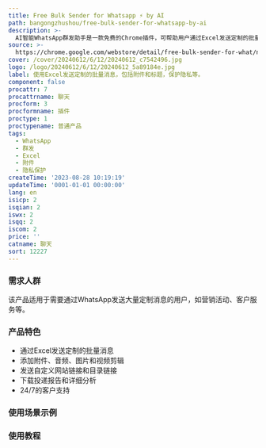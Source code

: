 ```yaml
---
title: Free Bulk Sender for Whatsapp ⚡️ by AI
path: bangongzhushou/free-bulk-sender-for-whatsapp-by-ai
description: >-
  AI智能WhatsApp群发助手是一款免费的Chrome插件，可帮助用户通过Excel发送定制的批量消息，包括附件和标题，保护隐私等。该插件还提供了丰富的文本格式选项、联系人验证、添加附件、发送自定义网站链接和目录链接等功能。用户可以下载投递报告和详细分析，并享受24/7的客户支持。
source: >-
  https://chrome.google.com/webstore/detail/free-bulk-sender-for-what/ngnfgjiffkdnaealddiedjnohhdndjan?hl=en-US
cover: /cover/20240612/6/12/20240612_c7542496.jpg
logo: /logo/20240612/6/12/20240612_5a89184e.jpg
label: 使用Excel发送定制的批量消息，包括附件和标题，保护隐私等。
component: false
procattr: 7
procattrname: 聊天
procform: 3
procformname: 插件
proctype: 1
proctypename: 普通产品
tags:
  - WhatsApp
  - 群发
  - Excel
  - 附件
  - 隐私保护
createTime: '2023-08-28 10:19:19'
updateTime: '0001-01-01 00:00:00'
lang: en
isicp: 2
isqian: 2
iswx: 2
isqq: 2
iscom: 2
price: ''
catname: 聊天
sort: 12227
---
```




### 需求人群
该产品适用于需要通过WhatsApp发送大量定制消息的用户，如营销活动、客户服务等。

### 产品特色
- 通过Excel发送定制的批量消息
- 添加附件、音频、图片和视频剪辑
- 发送自定义网站链接和目录链接
- 下载投递报告和详细分析
- 24/7的客户支持

### 使用场景示例


### 使用教程


  
